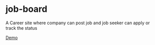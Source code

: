 # job-board
A Career site where company can post job and job seeker can apply or track the status

[Demo](https://162.243.118.247:3000)
